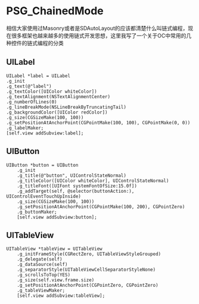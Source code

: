 # PSG_ChainedMode

相信大家使用过Masonry或者是SDAutoLayout的应该都清楚什么叫链式编程，现在很多框架也越来越多的使用链式开发思想，这里我写了一个关于OC中常用的几种控件的链式编程的分类

## <a id="UILabel"></a>UILabel
```objc
UILabel *label = UILabel
.g_init
.g_text(@"label")
.g_textColor([UIColor whiteColor])
.g_textAlignment(NSTextAlignmentCenter)
.g_numberOfLines(0)
.g_lineBreakMode(NSLineBreakByTruncatingTail)
.g_backgroundColor([UIColor redColor])
.g_size(CGSizeMake(100, 100))
.g_setPositionAtAnchorPoint(CGPointMake(100, 100), CGPointMake(0, 0))
.g_labelMaker;
[self.view addSubview:label];
```

## <a id="UIButton"></a>UIButton
```objc
UIButton *button = UIButton
    .g_init
    .g_title(@"button", UIControlStateNormal)
    .g_titleColor([UIColor whiteColor], UIControlStateNormal)
    .g_titleFont([UIFont systemFontOfSize:15.0f])
    .g_addTarget(self, @selector(buttonAction:), UIControlEventTouchUpInside)
    .g_size(CGSizeMake(100, 100))
    .g_setPositionAtAnchorPoint(CGPointMake(100, 200), CGPointZero)
    .g_buttonMaker;
    [self.view addSubview:button];
```

## <a id="UITableView"></a>UITableView
```objc
UITableView *tableView = UITableView
    .g_initFrameStyle(CGRectZero, UITableViewStyleGrouped)
    .g_delegate(self)
    .g_dataSource(self)
    .g_separatorStyle(UITableViewCellSeparatorStyleNone)
    .g_scrollsToTop(YES)
    .g_size(self.view.frame.size)
    .g_setPositionAtAnchorPoint(CGPointZero, CGPointZero)
    .g_tableViewMaker;
    [self.view addSubview:tableView];
```
